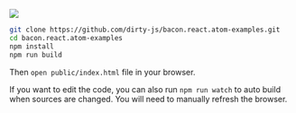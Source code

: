 [![](https://david-dm.org/dirty-js/bacon.react.atom-examples.svg)](https://david-dm.org/dirty-js/bacon.react.atom-examples)

```bash
git clone https://github.com/dirty-js/bacon.react.atom-examples.git
cd bacon.react.atom-examples
npm install
npm run build
```

Then `open public/index.html` file in your browser.

If you want to edit the code, you can also run `npm run watch` to auto build
when sources are changed.  You will need to manually refresh the browser.
